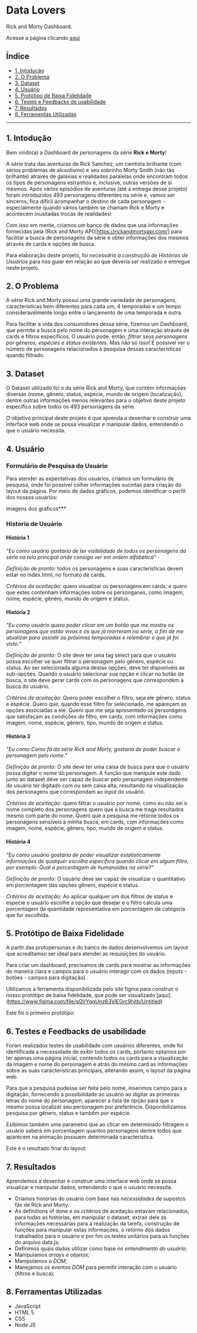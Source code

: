 # Data Lovers

Rick and Morty Dashboard.

Acesse a página clicando [aqui](https://thalitagoncalves.github.io/SAP004-data-lovers/)

## Índice

* [1. Intodução](#1-introdução)
* [2. O Problema](#2-o-Problema)
* [3. Dataset](#3-dataset)
* [4. Usuário](#4-usuário)
* [5. Protótipo de Baixa Fidelidade](#5-protótipo-de-baixa-fidelidade)
* [6. Testes e Feedbacks de usabilidade](#6-testes-e-feedbacks-de-usabilidade)
* [7. Resultados](#7-resultados)
* [8. Ferramentas Utilizadas](#8-ferramentas-utilizadas)

***

## 1. Intodução

Bem vindo(a) a Dashboard de personagens da série **Rick e Morty**!

A série trata das aventuras de Rick Sanchez, um cientista brilhante (com sérios problemas de alcoolismo) e seu sobrinho Morty Smith (não tão brilhante) através de galáxias e realidades paralelas onde encontram todos os tipos de personagens estranhos e, inclusive, outras versões de si mesmos. Após vários episódios de aventuras (até a entrega desse projeto) foram introduzidos 493 personagens diferentes na série e, vamos ser sinceros, fica difícil acompanhar o destino de cada personagem - especialmente quando vários também se chamam Rick e Morty e acontecem inusitadas trocas de realidades!

Com isso em mente, criamos um banco de dados que usa informações fornecidas pela (Rick and Morty API)[https://rickandmortyapi.com/] para facilitar a busca de personagens da série e obter informações dos mesmos através de cards e opções de busca.

Para elaboração deste projeto, foi _necessário a construção de Histórias de Usuários_ para nos guiar em relação ao que deveria ser realizado e entregue neste projeto.

## 2. O Problema

A série Rick and Morty possui uma grande variedade de personagens, características bem diferentes para cada um, 4 temporadas e um tempo consideravelmente longo entre o lançamento de uma temporada e outra.

Para facilitar a vida dos consumidores dessa série, fizemos um Dashboard, que permite a busca pelo nome do personagem e uma interação através de cards e filtros específicos. O usuário pode, então, _filtrar seus personagens por gêneros, espécies e status existentes_. Mas não só isso! É possível ver o número de personagens relacionados à pesquisa dessas características quando filtrado.

## 3. Dataset

O Dataset utilizado foi o da série Rick and Morty, que contém informações diversas (nome, gênero, status, espécie, mundo de origem (localização), dentre outras informações menos relevantes para o objetivo deste projeto específico sobre todos os 493 personagens da série.

O objetivo principal deste projeto é que aprenda a desenhar e construir uma interface web onde se possa visualizar e manipular dados, entendendo o que o usuário necessita.

## 4. Usuário

### Formulário de Pesquisa do Usuário

Para atender as expectativas dos usuários, criamos um formulário de pesquisa, onde foi possível colher informações sucintas para criação do layout da página. Por meio de dados gráficos, podemos identificar o perfil dos nossos usuários:

Imagens dos graficos***



### Historia de Usuário

#### História 1
_"Eu como usuário gostaria de ter visibilidade de todos os personagens da série na tela principal onde consiga ver em ordem alfabética"_

*Definição de pronto:* todos os personagens e suas características devem estar no index.html, no formato de cards.

*Critérios de aceitação:* quero visualizar os personagens em cards, e quero que estes contenham informações sobre os personganes, como imagem, nome, espécie, gênero, mundo de origem e status.

#### História 2

_"Eu como usuário quero poder clicar em um botão que me mostre os personagens que estão vivos e os que já morreram na série, a fim de me atualizar para assistir as próximas temporadas e relembrar o que já foi visto."_

*Definição de pronto:* O site deve ter uma tag select para que o usuário possa escolher se quer filtrar o personagem pelo gênero, espécie ou status. Ao ser selecionada alguma destas opções, deve ter disponíveis as sub-opções. Quando o usuário selecionar sua opção e clicar no botão de busca, o site deve gerar cards com os personagens que correspondem à busca do usuário.

*Critérios de aceitação:* Quero poder escolher o filtro, seja ele gênero, status e espécie. Quero que, quando esse filtro for selecionado, me apareçam as opções associadas a ele. Quero que me seja apresentado os personagens que satisfaçam as condições do filtro, em cards, com informações como imagem, nome, espécie, gênero, tipo, mundo de origem e status.

#### História 3

_"Eu como Como fã da série Rick and Morty, gostaria de poder buscar o personagem pelo nome."_

*Definição de pronto:* O site deve ter uma caixa de busca para que o usuário possa digitar o nome do personagem. A função que manipule este dado junto ao dataset deve ser capaz de buscar pelo personagem independente do usuário ter digitado com ou sem caixa alta, resultando na visualização dos personagens que correspondam ao input do usuário.

*Critérios de aceitação:* quero filtrar o usuário por nome, como eu não sei o nome completo dos personagens quero que a busca me traga resultados mesmo com parte do nome. Quero que a pesquisa me retorne todos os personagens sensíveis à minha busca, em cards, com informações como imagem, nome, espécie, gênero, tipo, mundo de origem e status.

#### História 4

_"Eu como usuário gostaria de poder visualizar estatisticamente informações de qualquer escolha específica quando clicar em algum filtro, por exemplo: Qual a porcentagem de humanoides na série?"_

*Definição de pronto:* O usuário deve ser capaz de visualizar o quantitativo em porcentagem das opções gênero, espécie e status.

*Critérios de aceitação:* Ao aplicar qualquer um dos filtros de status e especie o usuário escolhe a opção que desejar e o filtro calcula uma porcentagem da quantidade representativa em porcentagem da categoria que for escolhida.

## 5. Protótipo de Baixa Fidelidade

A partir das protopersonas e do banco de dados desenvolvemos um layout que acreditamso ser ideal para atender as requisições do usuário.

Para criar um dashboard, precisamos de cards para mostrar as informações de maneira clara e campos para o usuário interagir com os dados (inputs - botões - campos para digitação).

Utilizamos a ferramenta disponibilizada pelo site figma para construir o nosso protótipo de baixa fidelidade, que pode ser visualizado [aqui].(https://www.figma.com/file/sQVYqqUnz63VlEGrc9hjtb/Untitled)

Este foi o primeiro protótipo:

## 6. Testes e Feedbacks de usabilidade

Foram realizados testes de usabilidade com usuários diferentes, onde foi identificada a necessidade de exibir todos os cards, portanto optamos por ter apenas uma página inicial, contendo todos os cards para a visualização da imagem e nome do personagem e atrás do mesmo card as informações sobre as suas características principais, alterando assim, o layout da página web.

Para que a pesquisa pudesse ser feita pelo nome, inserimos campo para a digitação, fornecendo a possibilidade ao usuário ao digitar as primeiras letras do nome do personagem, aparecer a lista de opção para que o mesmo possa localizar seu personagem por preferência. Disponibilizamos pesquisa por gênero, status e também por espécie. 

Exibimos também uma parametro que ao clicar em determinado filtragem o usuário saberá em porcentagem quantos personagens dentre todos que aparecem na animação possuem determinada característica.

Este é o resultado final do layout:

## 7. Resultados

Aprendemos a desenhar e construir uma interface web onde se possa visualizar e manipular dados, entendendo o que o usuário necessita.

* Criamos histórias do usuário com base nas *necessidades*  de supostos fãs de Rick and Morty.
* As definitions of done e os critérios de aceitação estavam relacionados, para todas as histórias, em manipular o dataset, extrair dele as informações necessárias para a realização da tarefa, construção de funções para manipular estas informações, o retorno dos dados trabalhados para o usuário e por fim os testes unitários para as funções do arquivo data.js;
* Definimos quais dados utilizar como base no *entendimento do usuário*;
* Manipulamos *arrays e objetos*;
* Manipulamos o *DOM*;
* Manejamos os eventos *DOM* para permitir interação com o usuário (filtros e busca);

## 8. Ferramentas Utilizadas

* JavaScript
* HTML 5
* CSS
* Node.JS
